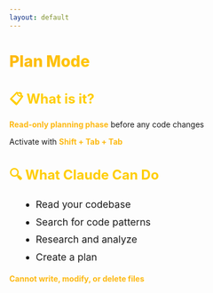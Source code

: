 ```yaml
---
layout: default
---
```


# Plan Mode

<div class="flex flex-col gap-12 mt-10">

<div v-click>

## 📋 What is it?
**Read-only planning phase** before any code changes

Activate with **Shift + Tab + Tab**

</div>

<div v-click>

## 🔍 What Claude Can Do
- Read your codebase
- Search for code patterns
- Research and analyze
- Create a plan

**Cannot write, modify, or delete files**

</div>

</div>

<style>
h1 {
  background: linear-gradient(135deg, #FDB913 0%, #FFCD00 50%, #F7A600 100%);
  -webkit-background-clip: text;
  -webkit-text-fill-color: transparent;
  background-clip: text;
  font-weight: 800;
}

h2 {
  color: #FFCD00;
  font-size: 1.5rem;
  margin-bottom: 0.75rem;
}

.slidev-layout {
  background: linear-gradient(135deg, #1a1a1a 0%, #2d2d2d 100%);
  color: #ffffff;
}

li {
  font-size: 1.1rem;
  line-height: 1.8;
  margin-left: 1.5rem;
}

strong {
  color: #FDB913;
}
</style>
